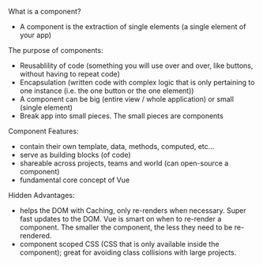 What is a component? 
- A component is the extraction of single elements (a single element of your app)

The purpose of components: 
- Reusablility of code (something you will use over and over, like buttons, without having to repeat code)
- Encapsulation (written code with complex logic that is only pertaining to one instance (i.e. the one button or the one element))
- A component can be big (entire view / whole application) or small (single element)
- Break app into small pieces. The small pieces are components

Component Features: 
- contain their own template, data, methods, computed, etc...
- serve as building blocks (of code)
- shareable across projects, teams and world (can open-source a component)
- fundamental core concept of Vue 

Hidden Advantages: 
- helps the DOM with Caching, only re-renders when necessary. Super fast updates to the DOM. Vue is smart on when to re-render a component. The smaller the component, the less they need to be re-rendered. 
- component scoped CSS (CSS that is only available inside the component); great for avoiding class collisions with large projects. 

